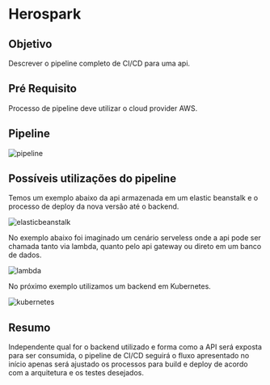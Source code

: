 # Herospark

## Objetivo

Descrever o pipeline completo de CI/CD para uma api.

## Pré Requisito

Processo de pipeline deve utilizar o cloud provider AWS.

## Pipeline

![pipeline](https://imagesbox.blob.core.windows.net/pictures/aws_code_pipeline.png)

## Possíveis utilizações do pipeline

Temos um exemplo abaixo da api armazenada em um elastic beanstalk e o processo de deploy da nova versão até o backend.

![elasticbeanstalk](https://imagesbox.blob.core.windows.net/pictures/elasticbeabstalk.png)

No exemplo abaixo foi imaginado um cenário serveless onde a api pode ser chamada tanto via lambda, quanto pelo api gateway ou direto em um banco de dados.

![lambda](https://imagesbox.blob.core.windows.net/pictures/lambda.png)

No próximo exemplo utilizamos um backend em Kubernetes.

![kubernetes](https://imagesbox.blob.core.windows.net/pictures/kubernetes.png)

## Resumo

Independente qual for o backend utilizado e forma como a API será exposta para ser consumida, o pipeline de CI/CD seguirá o fluxo apresentado no início apenas será ajustado os processos para build e deploy de acordo com a arquitetura e os testes desejados.
